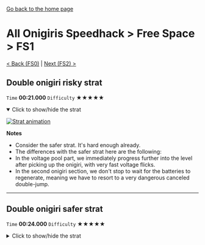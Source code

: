 [Go back to the home page](https://github.com/Doublevil/scbspeedrun)

# All Onigiris Speedhack > Free Space > FS1

[< Back (FS0)](https://github.com/Doublevil/scbspeedrun/blob/main/levels/arb_sh/FS/FS0.md) | [Next (FS2) >](https://github.com/Doublevil/scbspeedrun/blob/main/levels/arb_sh/FS/FS2.md)

## Double onigiri risky strat

`Time` **00:21.000** `Difficulty` ★★★★★
<details open>
  <summary>Click to show/hide the strat</summary>

  [![Strat animation](https://github.com/Doublevil/scbspeedrun/blob/main/media/levels/FS/FS1_DoubleOnigiriRisky.webp)](https://github.com/Doublevil/scbspeedrun/blob/main/media/levels/FS/FS1_DoubleOnigiriRisky.mp4?raw=true)

  **Notes**
  - Consider the safer strat. It's hard enough already.
  - The differences with the safer strat here are the following:
  - In the voltage pool part, we immediately progress further into the level after picking up the onigiri, with very fast voltage flicks.
  - In the second onigiri section, we don't stop to wait for the batteries to regenerate, meaning we have to resort to a very dangerous canceled double-jump.
</details>

---
## Double onigiri safer strat

`Time` **00:24.000** `Difficulty` ★★★★★
<details>
  <summary>Click to show/hide the strat</summary>

  [![Strat animation](https://github.com/Doublevil/scbspeedrun/blob/main/media/levels/FS/FS1_DoubleOnigiriSafer.webp)](https://github.com/Doublevil/scbspeedrun/blob/main/media/levels/FS/FS1_DoubleOnigiriSafer.mp4?raw=true)

  **Notes**
  - More reasonable than the risky strat.
  - For the first onigiri, you need to start your voltage while grazing the glitch wall on the right so that you pick up the onigiri without changing direction. Then flick back up. It's very hard to continue to the right just after picking up the onigiri there so we do it in two times in this strat.
  - For the horizontal battery section, a hint for the 100% route was to use the analog stick instead of the D-pad or keyboard, but it's not recommended for this strat because of the onigiri section, which has sharp turns, making it hard to adjust with the stick.
  - Take it slowly in the onigiri section so that the batteries can regenerate.
</details>
